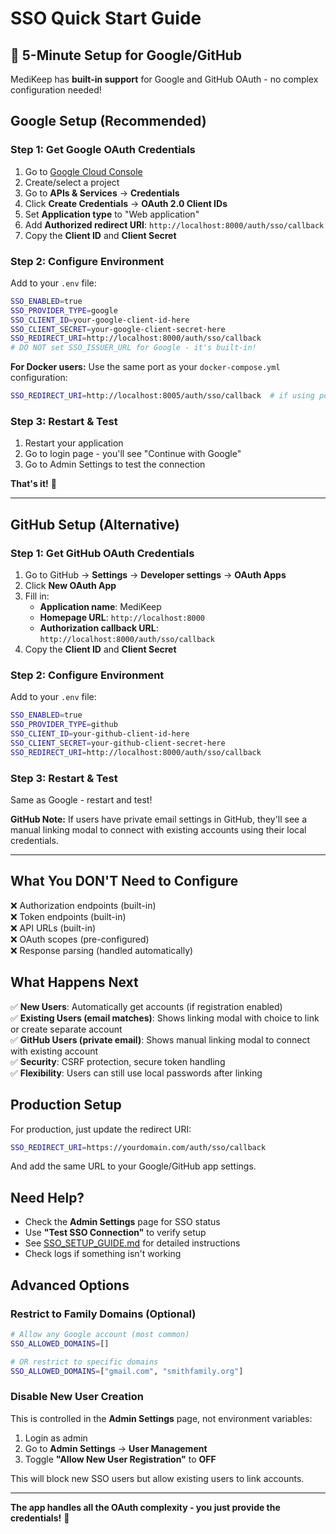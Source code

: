 # SSO Quick Start Guide

## 🚀 5-Minute Setup for Google/GitHub

MediKeep has **built-in support** for Google and GitHub OAuth - no complex configuration needed!

## Google Setup (Recommended)

### Step 1: Get Google OAuth Credentials
1. Go to [Google Cloud Console](https://console.cloud.google.com/)
2. Create/select a project
3. Go to **APIs & Services** → **Credentials**
4. Click **Create Credentials** → **OAuth 2.0 Client IDs**
5. Set **Application type** to "Web application"
6. Add **Authorized redirect URI**: `http://localhost:8000/auth/sso/callback`
7. Copy the **Client ID** and **Client Secret**

### Step 2: Configure Environment
Add to your `.env` file:
```bash
SSO_ENABLED=true
SSO_PROVIDER_TYPE=google
SSO_CLIENT_ID=your-google-client-id-here
SSO_CLIENT_SECRET=your-google-client-secret-here
SSO_REDIRECT_URI=http://localhost:8000/auth/sso/callback
# DO NOT set SSO_ISSUER_URL for Google - it's built-in!
```

**For Docker users:** Use the same port as your `docker-compose.yml` configuration:
```bash
SSO_REDIRECT_URI=http://localhost:8005/auth/sso/callback  # if using port 8005
```

### Step 3: Restart & Test
1. Restart your application
2. Go to login page - you'll see "Continue with Google"
3. Go to Admin Settings to test the connection

**That's it!** 🎉

---

## GitHub Setup (Alternative)

### Step 1: Get GitHub OAuth Credentials  
1. Go to GitHub → **Settings** → **Developer settings** → **OAuth Apps**
2. Click **New OAuth App**
3. Fill in:
   - **Application name**: MediKeep
   - **Homepage URL**: `http://localhost:8000`
   - **Authorization callback URL**: `http://localhost:8000/auth/sso/callback`
4. Copy the **Client ID** and **Client Secret**

### Step 2: Configure Environment
Add to your `.env` file:
```bash
SSO_ENABLED=true
SSO_PROVIDER_TYPE=github
SSO_CLIENT_ID=your-github-client-id-here
SSO_CLIENT_SECRET=your-github-client-secret-here
SSO_REDIRECT_URI=http://localhost:8000/auth/sso/callback
```

### Step 3: Restart & Test
Same as Google - restart and test!

**GitHub Note:** If users have private email settings in GitHub, they'll see a manual linking modal to connect with existing accounts using their local credentials.

---

## What You DON'T Need to Configure

❌ Authorization endpoints (built-in)  
❌ Token endpoints (built-in)  
❌ API URLs (built-in)  
❌ OAuth scopes (pre-configured)  
❌ Response parsing (handled automatically)

## What Happens Next

✅ **New Users**: Automatically get accounts (if registration enabled)  
✅ **Existing Users (email matches)**: Shows linking modal with choice to link or create separate account  
✅ **GitHub Users (private email)**: Shows manual linking modal to connect with existing account  
✅ **Security**: CSRF protection, secure token handling  
✅ **Flexibility**: Users can still use local passwords after linking  

## Production Setup

For production, just update the redirect URI:
```bash
SSO_REDIRECT_URI=https://yourdomain.com/auth/sso/callback
```

And add the same URL to your Google/GitHub app settings.

## Need Help?

- Check the **Admin Settings** page for SSO status
- Use **"Test SSO Connection"** to verify setup
- See [SSO_SETUP_GUIDE.md](SSO_SETUP_GUIDE.md) for detailed instructions
- Check logs if something isn't working

## Advanced Options

### Restrict to Family Domains (Optional)
```bash
# Allow any Google account (most common)
SSO_ALLOWED_DOMAINS=[]

# OR restrict to specific domains  
SSO_ALLOWED_DOMAINS=["gmail.com", "smithfamily.org"]
```

### Disable New User Creation
This is controlled in the **Admin Settings** page, not environment variables:

1. Login as admin
2. Go to **Admin Settings** → **User Management** 
3. Toggle **"Allow New User Registration"** to **OFF**

This will block new SSO users but allow existing users to link accounts.

---

**The app handles all the OAuth complexity - you just provide the credentials!** 🎯
